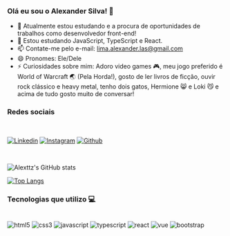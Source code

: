 ### Olá eu sou o Alexander Silva! 👋

- 🔭 Atualmente estou estudando e a procura de oportunidades de trabalhos como desenvolvedor front-end!
- 🌱 Estou estudando JavaScript, TypeScript e React.
- 📫 Contate-me pelo e-mail: lima.alexander.las@gmail.com
- 😄 Pronomes: Ele/Dele
- ⚡ Curiosidades sobre mim: Adoro video games 🎮, meu jogo preferido é World of Warcraft 🌏 (Pela Horda!), gosto de ler livros de ficção, ouvir rock clássico e heavy metal, tenho dois gatos, Hermione 😸 e Loki 😼 e acima de tudo gosto muito de conversar!

### Redes sociais
</br>

  [![Linkedin](https://img.shields.io/badge/LinkedIn-0077B5?style=for-the-badge&logo=linkedin&logoColor=white)](https://www.linkedin.com/in/alexander-silva-lima-96a0432a6/)
  [![Instagram](https://img.shields.io/badge/Instagram-E4405F?style=for-the-badge&logo=instagram&logoColor=white)](https://www.instagram.com/ahlesk_/)
  [![Github](https://img.shields.io/badge/GitHub-100000?style=for-the-badge&logo=github&logoColor=white)](https://github.com/alexttz)

  </br>

  ![Alexttz's GitHub stats](https://github-readme-stats.vercel.app/api?username=alexttz&show_icons=true&theme=tokyonight)

  [![Top Langs](https://github-readme-stats.vercel.app/api/top-langs/?username=alexttz)](https://github.com/alexttz/github-readme-stats)

### Tecnologias que utilizo 💻<br/>

<div style="display: inline_block"><br/>
    <img align="center" alt="html5" src="https://img.shields.io/badge/HTML-239120?style=for-the-badge&logo=html5&logoColor=white"/>
    <img align="center" alt="css3" src="https://img.shields.io/badge/CSS-239120?&style=for-the-badge&logo=css3&"/>
    <img align="center" alt="javascript" src="https://img.shields.io/badge/JavaScript-F7DF1E?style=for-the-badge&logo=javascript&logoColor=black"/>
    <img align="center" alt="typescript" src="https://img.shields.io/badge/TypeScript-007ACC?style=for-the-badge&logo=typescript&logoColor=white"/>
    <img align="center" alt="react" src="https://img.shields.io/badge/React-20232A?style=for-the-badge&logo=react&logoColor=61DAFB"/>
    <img align="center" alt="vue" src="https://img.shields.io/badge/Vue.js-35495E?style=for-the-badge&logo=vue.js&logoColor=4FC08DB"/>
    <img align="center" alt="bootstrap" src="https://img.shields.io/badge/Bootstrap-563D7C?style=for-the-badge&logo=bootstrap&logoColor=white"/>
</div>
